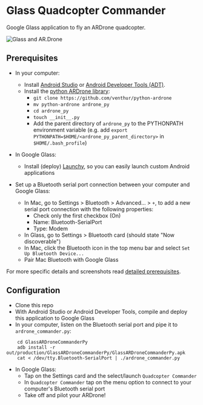 Glass Quadcopter Commander
==========================

Google Glass application to fly an ARDrone quadcopter.

![Glass and AR.Drone](http://jose-troche.github.io/GlassARDroneCommanderPy/img/glass-ardrone.png)
## Prerequisites
* In your computer:
    * Install [Android Studio](http://developer.android.com/sdk/installing/studio.html) or
      [Android Developer Tools (ADT)](http://developer.android.com/sdk/installing/bundle.html).
    * Install the [python ARDrone library](https://github.com/venthur/python-ardrone):
      * `git clone https://github.com/venthur/python-ardrone`
      * `mv python-ardrone ardrone_py`
      * `cd ardrone_py`
      * `touch __init__.py`
      * Add the parent directory of `ardrone_py` to the PYTHONPATH environment variable 
        (e.g. add `export PYTHONPATH=$HOME/<ardrone_py_parent_directory>` in `$HOME/.bash_profile`)

* In Google Glass:
    * Install (deploy) [Launchy](https://github.com/kaze0/launchy), so you can easily launch
      custom Android applications

* Set up a Bluetooth serial port connection between your computer and Google Glass:
   * In Mac, go to Settings > Bluetooth > Advanced... > `+`, to add a new serial port connection with
     the following properties:
      * Check only the first checkbox (On)
      * Name: Bluetooth-SerialPort
      * Type: Modem
   * In Glass, go to Settings > Bluetooth card (should state "Now discoverable")
   * In Mac, click the Bluetooth icon in the top menu bar and select `Set Up Bluetooth Device...`
   * Pair Mac Bluetooth with Google Glass

For more specific details and screenshots read [detailed prerequisites](prerequisites.md).

## Configuration
* Clone this repo
* With Android Studio or Android Developer Tools, compile and deploy this application to
Google Glass
* In your computer, listen on the Bluetooth serial port and pipe it to `ardrone_commander.py`:

```
    cd GlassARDroneCommanderPy
    adb install -r out/production/GlassARDroneCommanderPy/GlassARDroneCommanderPy.apk
    cat < /dev/tty.Bluetooth-SerialPort | ./ardrone_commander.py
```
* In Google Glass:
    * Tap on the Settings card and the select/launch `Quadcopter Commander`
    * In `Quadcopter Commander` tap on the menu option to connect to your computer's Bluetooth serial port
    * Take off and pilot your ARDrone!

